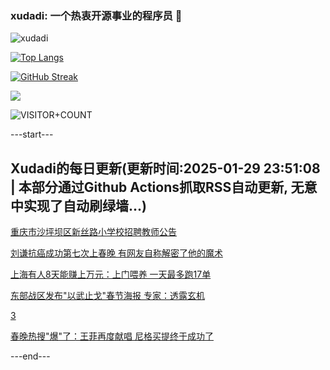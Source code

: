 ### xudadi: 一个热衷开源事业的程序员 👋

![xudadi](https://github-readme-stats-git-masterorgs-github-readme-stats-team.vercel.app/api?username=xudadi)

[![Top Langs](https://github-readme-stats.vercel.app/api/top-langs/?username=xudadi)](https://github.com/anuraghazra/github-readme-stats)

[![GitHub Streak](https://streak-stats.demolab.com?user=xudadi&locale=zh_Hans)](https://git.io/streak-stats)

![](https://raw.githubusercontent.com/xudadi/xudadi/main/assets/github-contribution-grid-snake.svg)

![VISITOR+COUNT](https://komarev.com/ghpvc/?username=xudadi&label=VISITOR+COUNT)


---start---

## Xudadi的每日更新(更新时间:2025-01-29 23:51:08 | 本部分通过Github Actions抓取RSS自动更新, 无意中实现了自动刷绿墙...)

[重庆市沙坪坝区新丝路小学校招聘教师公告](https://www.gongkaoleida.com/article/2277560)

[刘谦抗癌成功第七次上春晚 有网友自称解密了他的魔术](https://m.163.com/news/article/JN1OP03K053469M5.html)

[上海有人8天能赚上万元：上门喂养 一天最多跑17单](https://m.163.com/news/article/JN2SEL7G055040N3.html)

[东部战区发布"以武止戈"春节海报 专家：透露玄机](https://m.163.com/news/article/JN2O3P6O0514R9OJ.html)

[3](https://m.163.com/touch/news/sub/domestic)

[春晚热搜"爆"了：王菲再度献唱 尼格买提终于成功了](https://m.163.com/news/article/JN1AOE3V0512B07B.html)

---end---
